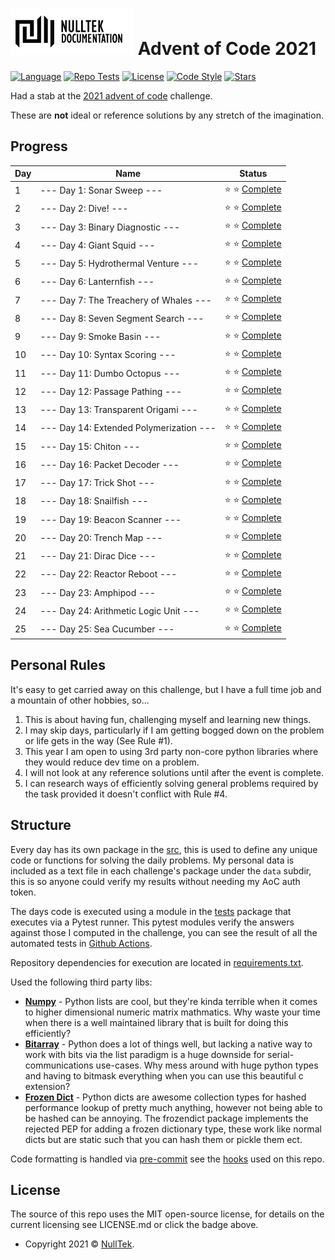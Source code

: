 # ![NullTek Documentation](resources/NullTekDocumentationLogo.png) Advent of Code 2021


[![Language](https://img.shields.io/badge/python-3.10-blue.svg?style=flat-square&logo=python&logoColor=white)](https://www.python.org/downloads/release/python-3100/)
[![Repo Tests](https://img.shields.io/github/workflow/status/CreatingNull/AoC-2021/Tests?logo=GitHub&style=flat-square&label=tests)](https://github.com/CreatingNull/AoC-2021/actions/workflows/run-tests.yml)
[![License](https://img.shields.io/:license-mit-blue.svg?style=flat-square&color=orange)](LICENSE.md)
[![Code Style](https://img.shields.io/badge/code%20style-black-000000.svg?style=flat-square)](https://github.com/psf/black)
[![Stars](https://img.shields.io/badge/progress-50%20stars-000000.svg?logo=star&style=flat-square&color=yellow)](https://adventofcode.com/2021)

Had a stab at the [2021 advent of code](https://adventofcode.com/2021/) challenge.

These are **not** ideal or reference solutions by any stretch of the imagination.

## Progress

| Day | Name                                    | Status                              |
|-----|-----------------------------------------|-------------------------------------|
| 1   | --- Day 1: Sonar Sweep ---              | :star: :star: [Complete](src/day1)  |
| 2   | --- Day 2: Dive! ---                    | :star: :star: [Complete](src/day2)  |
| 3   | --- Day 3: Binary Diagnostic ---        | :star: :star: [Complete](src/day3)  |
| 4   | --- Day 4: Giant Squid ---              | :star: :star: [Complete](src/day4)  |
| 5   | --- Day 5: Hydrothermal Venture ---     | :star: :star: [Complete](src/day5)  |
| 6   | --- Day 6: Lanternfish ---              | :star: :star: [Complete](src/day6)  |
| 7   | --- Day 7: The Treachery of Whales ---  | :star: :star: [Complete](src/day7)  |
| 8   | --- Day 8: Seven Segment Search ---     | :star: :star: [Complete](src/day8)  |
| 9   | --- Day 9: Smoke Basin ---              | :star: :star: [Complete](src/day9)  |
| 10  | --- Day 10: Syntax Scoring ---          | :star: :star: [Complete](src/day10) |
| 11  | --- Day 11: Dumbo Octopus ---           | :star: :star: [Complete](src/day11) |
| 12  | --- Day 12: Passage Pathing ---         | :star: :star: [Complete](src/day12) |
| 13  | --- Day 13: Transparent Origami ---     | :star: :star: [Complete](src/day13) |
| 14  | --- Day 14: Extended Polymerization --- | :star: :star: [Complete](src/day14) |
| 15  | --- Day 15: Chiton ---                  | :star: :star: [Complete](src/day15) |
| 16  | --- Day 16: Packet Decoder ---          | :star: :star: [Complete](src/day16) |
| 17  | --- Day 17: Trick Shot ---              | :star: :star: [Complete](src/day17) |
| 18  | --- Day 18: Snailfish ---               | :star: :star: [Complete](src/day18) |
| 19  | --- Day 19: Beacon Scanner ---          | :star: :star: [Complete](src/day19) |
| 20  | --- Day 20: Trench Map ---              | :star: :star: [Complete](src/day20) |
| 21  | --- Day 21: Dirac Dice ---              | :star: :star: [Complete](src/day21) |
| 22  | --- Day 22: Reactor Reboot ---          | :star: :star: [Complete](src/day22) |
| 23  | --- Day 23: Amphipod ---                | :star: :star: [Complete](src/day23) |
| 24  | --- Day 24: Arithmetic Logic Unit ---   | :star: :star: [Complete](src/day24) |
| 25  | --- Day 25: Sea Cucumber ---            | :star: :star: [Complete](src/day25) |

## Personal Rules

It's easy to get carried away on this challenge, but I have a full time job and a mountain of other hobbies, so...

1. This is about having fun, challenging myself and learning new things.
2. I may skip days, particularly if I am getting bogged down on the problem or life gets in the way (See Rule #1).
3. This year I am open to using 3rd party non-core python libraries where they would reduce dev time on a problem.
4. I will not look at any reference solutions until after the event is complete.
5. I can research ways of efficiently solving general problems required by the task provided it doesn't conflict with Rule #4.

## Structure

Every day has its own package in the [src](src), this is used to define any unique code or functions for solving the daily problems.
My personal data is included as a text file in each challenge's package under the `data` subdir, this is so anyone could verify my results without needing my AoC auth token.

The days code is executed using a module in the [tests](src/tests) package that executes via a Pytest runner.
This pytest modules verify the answers against those I computed in the challenge, you can see the result of all the automated tests in [Github Actions](https://github.com/CreatingNull/AoC-2021/actions/workflows/run-tests.yml).

Repository dependencies for execution are located in [requirements.txt](resources/requirements.txt).

Used the following third party libs:

* **[Numpy](https://github.com/numpy/numpy)** - Python lists are cool, but they're kinda terrible when it comes to higher dimensional numeric matrix mathmatics.
  Why waste your time when there is a well maintained library that is built for doing this efficiently?
* **[Bitarray](https://github.com/ilanschnell/bitarray)** - Python does a lot of things well, but lacking a native way to work with bits via the list paradigm is a huge downside for serial-communications use-cases.
  Why mess around with huge python types and having to bitmask everything when you can use this beautiful c extension?
* **[Frozen Dict](https://github.com/Marco-Sulla/python-frozendict)** - Python dicts are awesome collection types for hashed performance lookup of pretty much anything, however not being able to be hashed can be annoying.
  The frozendict package implements the rejected PEP for adding a frozen dictionary type, these work like normal dicts but are static such that you can hash them or pickle them ect.

Code formatting is handled via [pre-commit](https://github.com/pre-commit/pre-commit) see the [hooks](.pre-commit-config.yaml) used on this repo.

## License

The source of this repo uses the MIT open-source license, for details on the current licensing see LICENSE.md or click the badge above.
*   Copyright 2021 © <a href="https://nulltek.xyz" target="_blank">NullTek</a>.
